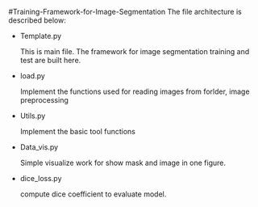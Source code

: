 #Training-Framework-for-Image-Segmentation
The file architecture is described below:

- Template.py

  This is main file. The framework for image segmentation training and test are built here.

- load.py

  Implement the functions used for reading images from forlder, image preprocessing

- Utils.py

  Implement the basic tool functions

- Data_vis.py

  Simple visualize work for show mask and image in one figure.
  
- dice_loss.py
  
  compute dice coefficient to evaluate model.
